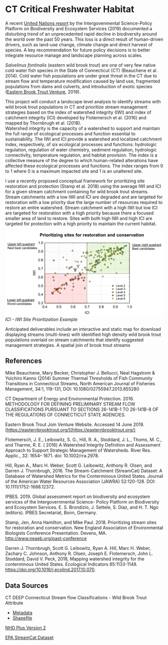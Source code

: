 # CT Critical Freshwater Habitat

A recent [United Nations report](https://www.ipbes.net/global-assessment-biodiversity-ecosystem-services)
by the Intergovenmental Science-Policy Platform on Biodiversity and Ecosystem Services (2019) 
documented a disturbing trend of an unprecedented rapid decline in biodiversity around the world over the past 50 years.
This loss is a direct result of human-driven drivers, such as land-use change, climate change and direct harvest of 
species. A key recommendation for future policy decisions is to better integrate resource manage and landscape
planning across scales.

*Salvelinus fontinalis* (eastern wild brook trout) are one of very few native cold water fish species in the 
State of Connecticut (CT) (Beauchene et al. 2014).  Cold water fish populations are under great threat in 
the CT due to stream flow and temperature modification caused by land use, fragmented populations from dams and 
culverts, and introduction of exotic species ([Eastern Brook Trout Venture](https://easternbrooktrout.org/), 2019).

This project will conduct a landscape level analysis to identify streams with wild brook trout populations in CT 
and prioritize stream management strategies based on the index of watershed integrity (IWI) and index of 
catchment integrity (ICI) developed by Flotemersch et al. (2016) and mapped by Thornbrugh et al. (2018).  
Watershed integrity is the capacity of a watershed to support and maintain the full range of ecological processes and 
function essential to sustainability.  The IWI and ICI provide a watershed and localized catchment index, respectively, 
of six ecological processes and functions:  hydrologic regulation, regulation of water chemistry, sediment regulation, 
hydrologic connectivity, temperature regulation, and habitat provision.  The index is a collective measure of the 
degree to which human-related alterations have affected these ecological processes and functions.
The index ranges from 0 to 1 where 0 is a maximum impacted site and 1 is an unaltered site.

I use a recently proposed conceptual framework for prioritizing site restoration and protection (Stamp et al. 2018)
using the average IWI and ICI for a given stream catchment containing for wild brook trout streams. Stream catchments 
with a low IWI and ICI are degraded and are targeted for restoration with a low priority due the large number of 
resources required to restore an entire watershed.  Stream catchment with a high IWI but low ICI are targeted for restoration
with a high priority because there a focused smaller area of land to restore.  Sites with both high IWI and high ICI
are targeted for protection with a high priority to maintain the current habitat. 

![ICI - IWI Site Prioritization Example](graphics/ICI_IWI_Example.png)
*ICI - IWI Site Prioritization Example*

Anticipated deliverables include an interactive and static map for download displaying streams (multi-lines) 
with identified high density wild brook trout populations overlaid on stream catchments that identify suggested management
strategies. A spatial join of brook trout streams

## References
Mike Beauchene, Mary Becker, Christopher J. Bellucci, Neal Hagstrom & Yoichiro Kanno (2014) Summer Thermal Thresholds 
of Fish Community Transitions in Connecticut Streams, North American Journal of Fisheries Management, 
34:1, 119-131, DOI: 10.1080/02755947.2013.855280 

CT Department of Energy and Environmental Protection. 2016.  METHODOLOGY FOR DEFINING PRELIMINARY STREAM FLOW 
CLASSIFICATIONS PURSUANT TO SECTIONS 26-141B-1 TO 26-141B-8 OF THE REGULATIONS OF CONNECTICUT STATE AGENCIES.

Eastern Brook Trout Join Venture Website.  Accessed 14 June 2019.
[https://easternbrooktrout.org/](https://easternbrooktrout.org/)

Flotemersch, J. E., Leibowitz, S. G., Hill, R. A., Stoddard, J. L., Thoms, M. C., and Tharme, R. E. ( 2016) 
A Watershed Integrity Definition and Assessment Approach to Support Strategic Management of Watersheds. 
River Res. Applic., 32: 1654– 1671. doi: 10.1002/rra.2978. 

Hill, Ryan A., Marc H. Weber, Scott G. Leibowitz, Anthony R. Olsen, and Darren J. Thornbrugh, 2016. 
The Stream-Catchment (StreamCat) Dataset: A Database of Watershed Metrics for the Conterminous United States. 
Journal of the American Water Resources Association (JAWRA) 52:120-128. DOI: 10.1111/1752-1688.12372.

IPBES. 2019. Global assessment report on biodiversity and ecosystem services of the Intergovernmental Science- 
Policy Platform on Biodiversity and Ecosystem Services. E. S. Brondizio, J. Settele, S. Díaz, and H. T. Ngo (editors). 
IPBES Secretariat, Bonn, Germany.

Stamp, Jen, Anna Hamilton, and Mike Paul.  2018. Prioritizing stream sites for restoration and conservation.
New England Association of Environmental Biologists Conference Presentation.  Devens, MA.
http://www.neaeb.org/past-conference

Darren J. Thornbrugh, Scott G. Leibowitz, Ryan A. Hill, Marc H. Weber, Zachary C. Johnson, Anthony R. Olsen, 
Joseph E. Flotemersch, John L. Stoddard, David V. Peck, 2018, Mapping watershed integrity for the conterminous 
United States. Ecological Indicators 85:1133-1148. https://doi.org/10.1016/j.ecolind.2017.10.070.

## Data Sources
CT DEEP Connecticut Stream flow Classifications - Wild Brook Trout Attribute
* [Metadata](http://www.cteco.uconn.edu/metadata/dep/document/final_streamflow_classifications_fgdc_plus.htm)
* [Shapefile](https://www.ct.gov/deep/cwp/view.asp?a=2701&q=323444&deepNav_GID=1636)

[NHD Plus Version 2](http://www.horizon-systems.com/NHDPlus/NHDPlusV2_home.php)

[EPA StreamCat Dataset](https://www.epa.gov/national-aquatic-resource-surveys/streamcat)



